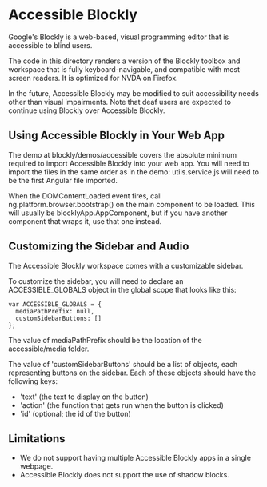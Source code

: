 Accessible Blockly
==================

Google's Blockly is a web-based, visual programming editor that is accessible
to blind users.

The code in this directory renders a version of the Blockly toolbox and
workspace that is fully keyboard-navigable, and compatible with most screen
readers. It is optimized for NVDA on Firefox.

In the future, Accessible Blockly may be modified to suit accessibility needs
other than visual impairments. Note that deaf users are expected to continue
using Blockly over Accessible Blockly.

Using Accessible Blockly in Your Web App
----------------------------------------
The demo at blockly/demos/accessible covers the absolute minimum required to
import Accessible Blockly into your web app. You will need to import the files
in the same order as in the demo: utils.service.js will need to be the first
Angular file imported.

When the DOMContentLoaded event fires, call ng.platform.browser.bootstrap() on
the main component to be loaded. This will usually be blocklyApp.AppComponent,
but if you have another component that wraps it, use that one instead.


Customizing the Sidebar and Audio
---------------------------------
The Accessible Blockly workspace comes with a customizable sidebar.

To customize the sidebar, you will need to declare an ACCESSIBLE_GLOBALS object
in the global scope that looks like this:

    var ACCESSIBLE_GLOBALS = {
      mediaPathPrefix: null,
      customSidebarButtons: []
    };

The value of mediaPathPrefix should be the location of the accessible/media
folder.

The value of 'customSidebarButtons' should be a list of objects, each
representing buttons on the sidebar. Each of these objects should have the
following keys:
  - 'text' (the text to display on the button)
  - 'action' (the function that gets run when the button is clicked)
  - 'id' (optional; the id of the button)


Limitations
-----------
- We do not support having multiple Accessible Blockly apps in a single webpage.
- Accessible Blockly does not support the use of shadow blocks.
